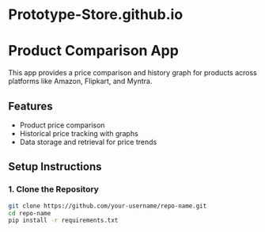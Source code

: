 # Prototype-Store.github.io
# Product Comparison App

This app provides a price comparison and history graph for products across platforms like Amazon, Flipkart, and Myntra.

## Features
- Product price comparison
- Historical price tracking with graphs
- Data storage and retrieval for price trends

## Setup Instructions

### 1. Clone the Repository
```bash
git clone https://github.com/your-username/repo-name.git
cd repo-name
pip install -r requirements.txt
